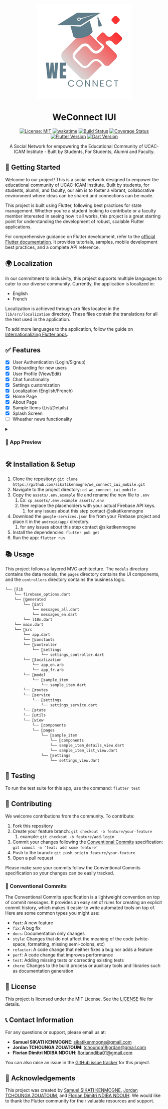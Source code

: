 
<div align="center">
<img src="assets\images\logo\4-no_bg.png" width="300px">

<h1 align="center"> 
WeConnect IUI
</h1>

<div align="center">

[![License: MIT](https://img.shields.io/badge/License-MIT-yellow.svg)](https://opensource.org/licenses/MIT)
[![wakatime](https://wakatime.com/badge/github/sikatikenmogne/WeConnect-IUI-mobile.svg)](https://wakatime.com/badge/github/sikatikenmogne/WeConnect-IUI-mobile)
[![Build Status](https://img.shields.io/badge/build-passing-brightgreen)](#)
[![Coverage Status](https://img.shields.io/badge/coverage-100%25-brightgreen)](#)
[![Flutter Version](https://img.shields.io/badge/flutter-v3.19.0-blue)](https://flutter.dev)
[![Dart Version](https://img.shields.io/badge/dart-v3.4.1-blue)](https://dart.dev)
<!-- [![Contributors](https://img.shields.io/github/contributors/sikatikenmogne/WeConnect-IUI-mobile)](https://github.com/sikatikenmogne/WeConnect-IUI-mobile/graphs/contributors)
[![Forks](https://img.shields.io/github/forks/sikatikenmogne/WeConnect-IUI-mobile)](https://github.com/sikatikenmogne/WeConnect-IUI-mobile/network/members)
[![Issues](https://img.shields.io/github/issues/sikatikenmogne/WeConnect-IUI-mobile)](https://github.com/sikatikenmogne/WeConnect-IUI-mobile/issues)
[![Pull Requests](https://img.shields.io/github/issues-pr/sikatikenmogne/WeConnect-IUI-mobile)](https://github.com/sikatikenmogne/WeConnect-IUI-mobile/pulls) -->

</div>

A Social Network for empowering the Educational Community of UCAC-ICAM Institute - Built by Students, For Students, Alumni and Faculty.

</div>

## 🚀 Getting Started

Welcome to our project! This is a social network designed to empower the educational community of UCAC-ICAM Institute. Built by students, for students, alumni, and faculty, our aim is to foster a vibrant, collaborative environment where ideas can be shared and connections can be made.

This project is built using Flutter, following best practices for state management. Whether you're a student looking to contribute or a faculty member interested in seeing how it all works, this project is a great starting point for understanding the development of robust, scalable Flutter applications.

For comprehensive guidance on Flutter development, refer to the [official Flutter documentation](https://flutter.dev/docs). It provides tutorials, samples, mobile development best practices, and a complete API reference.

## 🌍 Localization

In our commitment to inclusivity, this project supports multiple languages to cater to our diverse community. Currently, the application is localized in:

- English
- French

Localization is achieved through arb files located in the `lib/src/localization` directory. These files contain the translations for all the text used in the application.

To add more languages to the application, follow the guide on [Internationalizing Flutter apps](https://flutter.dev/docs/development/accessibility-and-localization/internationalization).

## ✅ Features

- [x] User Authentication (Login/Signup)
- [x] Onboarding for new users
- [x] User Profile (View/Edit)
- [x] Chat functionality
- [x] Settings customization
- [x] Localization (English/French)
- [x] Home Page
- [x] About Page
- [x] Sample Items (List/Details)
- [x] Splash Screen
- [ ] Wheather news functionality

<details>
<summary><h3>📸 App Preview</h3></summary>
<div align="center">
    <img src=".github/readme_assets/WhatsApp Image 2024-06-03 at 04.11.14.jpeg" width="300px">
    <img src=".github/readme_assets/WhatsApp Image 2024-06-03 at 04.18.26.jpeg" width="300px">
    <img src=".github/readme_assets/Screen_recording_20240605_202921.gif" width="300px">
    <img src=".github/readme_assets/WhatsApp Image 2024-06-03 at 04.09.57.jpeg" width="300px">
    <img src=".github/readme_assets/Screenshot_20240605_055916.png" width="300px">
    <img src=".github/readme_assets/Screenshot_20240607_102804.png" width="300px">
    <img src=".github/readme_assets/Screenshot_20240607_102840.png" width="300px">
    <img src=".github/readme_assets/Screenshot_20240616_080144.png" width="300px">
    <img src=".github/readme_assets/Screenshot_20240607_232536.png" width="300px">
    <img src=".github/readme_assets/Screenshot_20240607_231922.png" width="300px">

</div>
</details>

## 🛠️ Installation & Setup

1. Clone the repository: `git clone https://github.com/sikatikenmogne/we_connect_iui_mobile.git`
2. Navigate to the project directory: `cd we_connect_iui_mobile`
3. Copy the `assets/.env.example` file and rename the new file to `.env`
   1. Ex: `cp assets/.env.example assets/.env`
   2. then replace the placeholders with your actual Firebase API keys.
      1. for any issues about this step contact @sikatikenmogne
4. Download the `google-services.json` file from your Firebase project and place it in the `android/app/` directory.
   1. for any issues about this step contact @sikatikenmogne
5. Install the dependencies: `flutter pub get`
6. Run the app: `flutter run`

## 📚 Usage

This project follows a layered MVC architecture. The `models` directory contains the data models, the `pages` directory contains the UI components, and the `controllers` directory contains the business logic.

```text
└── 📁lib
    └── firebase_options.dart
    └── 📁generated
        └── 📁intl
            └── messages_all.dart
            └── messages_en.dart
        └── l10n.dart
    └── main.dart
    └── 📁src
        └── app.dart
        └── 📁constants
        └── 📁controller
            └── 📁settings
                └── settings_controller.dart
        └── 📁localization
            └── app_en.arb
            └── app_fr.arb
        └── 📁model
            └── 📁sample_item
                └── sample_item.dart
        └── 📁routes
        └── 📁service
            └── 📁settings
                └── settings_service.dart
        └── 📁state
        └── 📁utils
        └── 📁view
            └── 📁components
            └── 📁pages
                └── 📁sample_item
                    └── 📁components
                    └── sample_item_details_view.dart
                    └── sample_item_list_view.dart
                └── 📁settings
                    └── settings_view.dart
```

## 🧪 Testing

To run the test suite for this app, use the command: `flutter test`

## 📝 Contributing

We welcome contributions from the community. To contribute:

1. Fork this repository
2. Create your feature branch: `git checkout -b feature/your-feature`
   1. example: `git checkout -b feature/add-login`
3. Commit your changes following the [Conventional Commits](https://www.conventionalcommits.org/) specification: `git commit -m 'feat: add some feature'`
4. Push to the branch: `git push origin feature/your-feature`
5. Open a pull request

Please make sure your commits follow the Conventional Commits specification so your changes can be easily tracked.

### :bookmark: Conventional Commits

The Conventional Commits specification is a lightweight convention on top of commit messages. It provides an easy set of rules for creating an explicit commit history, which makes it easier to write automated tools on top of. Here are some common types you might use:

- `feat`: A new feature
- `fix`: A bug fix
- `docs`: Documentation only changes
- `style`: Changes that do not affect the meaning of the code (white-space, formatting, missing semi-colons, etc)
- `refactor`: A code change that neither fixes a bug nor adds a feature
- `perf`: A code change that improves performance
- `test`: Adding missing tests or correcting existing tests
- `chore`: Changes to the build process or auxiliary tools and libraries such as documentation generation

## 📜 License

This project is licensed under the MIT License. See the [LICENSE](LICENSE) file for details.

## 📞 Contact Information

For any questions or support, please email us at:

- **Samuel SIKATI KENMOGNE**: [sikatikenmogne@gmail.com](mailto:sikatikenmogne@gmail.com)
- **Jordan TCHOUNGA ZOUATOUM**: [tchounga18jordan@gmail.com](mailto:tchounga18jordan@gmail.com)
- **Florian Dimitri NDIBA NDOUH**: [florianndiba01@gmail.com](mailto:florianndiba01@gmail.com)

You can also raise an issue in the [GitHub issue tracker](https://github.com/sikatikenmogne/WeConnect-IUI-mobile/issues) for this project.

## 🙏 Acknowledgements

This project was created by [Samuel SIKATI KENMOGNE]([github.c](https://github.com/sikatikenmogne)), [Jordan TCHOUNGA ZOUATOUM](https://github.com/Mr-Tchounga), and [Florian Dimitri NDIBA NDOUH](https://github.com/Flo-Dim). We would like to thank the Flutter community for their valuable resources and support.

